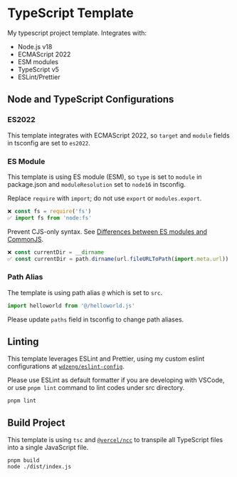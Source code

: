 # TypeScript Template

My typescript project template. Integrates with:

- Node.js v18
- ECMAScript 2022
- ESM modules
- TypeScript v5
- ESLint/Prettier

## Node and TypeScript Configurations

### ES2022

This template integrates with ECMAScript 2022, so `target` and `module` fields in tsconfig are set
to `es2022`.

### ES Module

This template is using ES module (ESM), so `type` is set to `module` in package.json and
`moduleResolution` set to `node16` in tsconfig.

Replace `require` with `import`; do not use `export` or `modules.export`.

```js
❌ const fs = require('fs')
✅ import fs from 'node:fs'
```

Prevent CJS-only syntax. See [Differences between ES modules and CommonJS](https://nodejs.org/api/esm.html#differences-between-es-modules-and-commonjs).

```js
❌ const currentDir = __dirname
✅ const currentDir = path.dirname(url.fileURLToPath(import.meta.url))
```

### Path Alias

The template is using path alias `@` which is set to `src`.

```ts
import helloworld from '@/helloworld.js'
```

Please update `paths` field in tsconfig to change path aliases.

## Linting

This template leverages ESLint and Prettier, using my custom eslint configurations at
[`wdzeng/eslint-config`](https://github.com/wdzeng/eslint-config).

Please use ESLint as default formatter if you are developing with VSCode, or use `pnpm lint` command
to lint codes under src directory.

```shell
pnpm lint
```

## Build Project

This template is using `tsc` and [`@vercel/ncc`](https://github.com/vercel/ncc) to transpile all
TypeScript files into a single JavaScript file.

```shell
pnpm build
node ./dist/index.js
```
